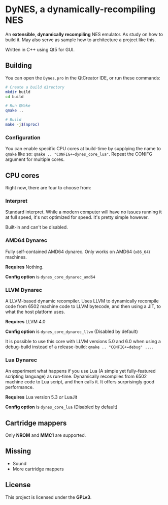 # DyNES, a dynamically-recompiling NES

An **extensible**, **dynamically recompiling** NES emulator.  As study on how to
build it.  May also serve as sample how to architecture a project like this.

Written in C++ using Qt5 for GUI.

## Building

You can open the `Dynes.pro` in the QtCreator IDE, or run these commands:

```sh
# Create a build directory
mkdir build
cd build

# Run QMake
qmake ..

# Build
make -j$(nproc)
```

### Configuration

You can enable specific CPU cores at build-time by supplying the name to `qmake`
like so: `qmake .. "CONFIG+=dynes_core_lua"`.  Repeat the CONIFG argument for
multiple cores.

## CPU cores

Right now, there are four to choose from:

### Interpret

Standard interpret.  While a modern computer will have no issues running it
at full speed, it's not optimized for speed.  It's pretty simple however.

Built-in and can't be disabled.

### AMD64 Dynarec

Fully self-contained AMD64 dynarec.  Only works on AMD64 (`x86_64`) machines.

**Requires** Nothing.

**Config option** is `dynes_core_dynarec_amd64`

### LLVM Dynarec

A LLVM-based dynamic recompiler.  Uses LLVM to dynamically recompile code from
6502 machine code to LLVM bytecode, and then using a JIT, to what the host
platform uses.

**Requires** LLVM 4.0

**Config option** is `dynes_core_dynarec_llvm` (Disabled by default)

It is possible to use this core with LLVM versions 5.0 and 6.0 when using
a debug-build instead of a release-build: `qmake .. "CONFIG+=debug" ...`.

### Lua Dynarec

An experiment what happens if you use Lua (A simple yet fully-featured scripting
language) as run-time.  Dynamically recompiles from 6502 machine code to Lua
script, and then calls it.  It offers surprisingly good performance.

**Requires** Lua version 5.3 *or* LuaJit

**Config option** is `dynes_core_lua` (Disabled by default)

## Cartridge mappers

Only **NROM** and **MMC1** are supported.

## Missing

* Sound
* More cartridge mappers

## License

This project is licensed under the **GPLv3**.
